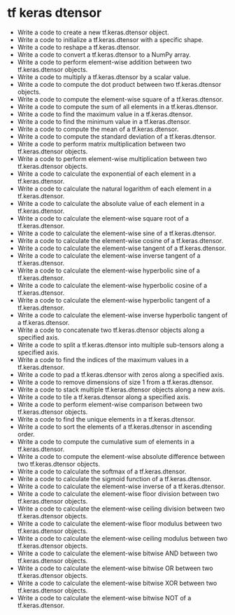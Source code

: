 # tf keras dtensor

- Write a code to create a new tf.keras.dtensor object.
- Write a code to initialize a tf.keras.dtensor with a specific shape.
- Write a code to reshape a tf.keras.dtensor.
- Write a code to convert a tf.keras.dtensor to a NumPy array.
- Write a code to perform element-wise addition between two tf.keras.dtensor objects.
- Write a code to multiply a tf.keras.dtensor by a scalar value.
- Write a code to compute the dot product between two tf.keras.dtensor objects.
- Write a code to compute the element-wise square of a tf.keras.dtensor.
- Write a code to compute the sum of all elements in a tf.keras.dtensor.
- Write a code to find the maximum value in a tf.keras.dtensor.
- Write a code to find the minimum value in a tf.keras.dtensor.
- Write a code to compute the mean of a tf.keras.dtensor.
- Write a code to compute the standard deviation of a tf.keras.dtensor.
- Write a code to perform matrix multiplication between two tf.keras.dtensor objects.
- Write a code to perform element-wise multiplication between two tf.keras.dtensor objects.
- Write a code to calculate the exponential of each element in a tf.keras.dtensor.
- Write a code to calculate the natural logarithm of each element in a tf.keras.dtensor.
- Write a code to calculate the absolute value of each element in a tf.keras.dtensor.
- Write a code to calculate the element-wise square root of a tf.keras.dtensor.
- Write a code to calculate the element-wise sine of a tf.keras.dtensor.
- Write a code to calculate the element-wise cosine of a tf.keras.dtensor.
- Write a code to calculate the element-wise tangent of a tf.keras.dtensor.
- Write a code to calculate the element-wise inverse tangent of a tf.keras.dtensor.
- Write a code to calculate the element-wise hyperbolic sine of a tf.keras.dtensor.
- Write a code to calculate the element-wise hyperbolic cosine of a tf.keras.dtensor.
- Write a code to calculate the element-wise hyperbolic tangent of a tf.keras.dtensor.
- Write a code to calculate the element-wise inverse hyperbolic tangent of a tf.keras.dtensor.
- Write a code to concatenate two tf.keras.dtensor objects along a specified axis.
- Write a code to split a tf.keras.dtensor into multiple sub-tensors along a specified axis.
- Write a code to find the indices of the maximum values in a tf.keras.dtensor.
- Write a code to pad a tf.keras.dtensor with zeros along a specified axis.
- Write a code to remove dimensions of size 1 from a tf.keras.dtensor.
- Write a code to stack multiple tf.keras.dtensor objects along a new axis.
- Write a code to tile a tf.keras.dtensor along a specified axis.
- Write a code to perform element-wise comparison between two tf.keras.dtensor objects.
- Write a code to find the unique elements in a tf.keras.dtensor.
- Write a code to sort the elements of a tf.keras.dtensor in ascending order.
- Write a code to compute the cumulative sum of elements in a tf.keras.dtensor.
- Write a code to compute the element-wise absolute difference between two tf.keras.dtensor objects.
- Write a code to calculate the softmax of a tf.keras.dtensor.
- Write a code to calculate the sigmoid function of a tf.keras.dtensor.
- Write a code to calculate the element-wise inverse of a tf.keras.dtensor.
- Write a code to calculate the element-wise floor division between two tf.keras.dtensor objects.
- Write a code to calculate the element-wise ceiling division between two tf.keras.dtensor objects.
- Write a code to calculate the element-wise floor modulus between two tf.keras.dtensor objects.
- Write a code to calculate the element-wise ceiling modulus between two tf.keras.dtensor objects.
- Write a code to calculate the element-wise bitwise AND between two tf.keras.dtensor objects.
- Write a code to calculate the element-wise bitwise OR between two tf.keras.dtensor objects.
- Write a code to calculate the element-wise bitwise XOR between two tf.keras.dtensor objects.
- Write a code to calculate the element-wise bitwise NOT of a tf.keras.dtensor.
